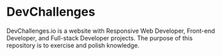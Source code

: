# DevChallenges
DevChallenges.io is a website with Responsive Web Developer, Front-end Developer, and Full-stack Developer projects. The purpose of this repository is to exercise and polish knowledge.
